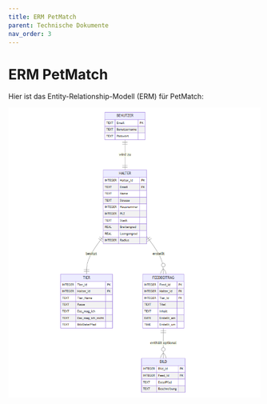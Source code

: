 ```yaml
---
title: ERM PetMatch
parent: Technische Dokumente
nav_order: 3
---
```


# ERM PetMatch

Hier ist das Entity-Relationship-Modell (ERM) für PetMatch:

![ERM PetMatch](../Bilder/ermAktuell.png)